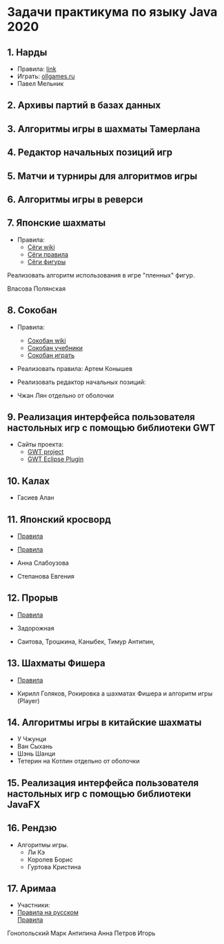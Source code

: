 # Задачи практикума по языку Java 2020

## 1. Нарды

+ Правила: [link](../../src/backgammon/backgammon-rules.md)
+ Играть: [ollgames.ru](https://ollgames.ru/korotkie-nardy-s-kompyuterom/)
+ Павел Мельник

## 2. Архивы партий в базах данных

## 3. Алгоритмы игры в шахматы Тамерлана


## 4. Редактор начальных позиций игр

## 5. Матчи и турниры для алгоритмов игры

## 6. Алгоритмы игры в реверси

## 7. Японские шахматы

+ Правила:
    + [Сёги wiki](https://ru.wikipedia.org/wiki/Сёги)
    + [Сёги правила](http://shogi.by/shogi/1/#zones)
    + [Сёги фигуры](https://ru.wikipedia.org/wiki/%D0%9A%D0%B0%D1%82%D0%B5%D0%B3%D0%BE%D1%80%D0%B8%D1%8F:%D0%A4%D0%B8%D0%B3%D1%83%D1%80%D1%8B_%D1%81%D1%91%D0%B3%D0%B8)

Реализовать алгоритм использования в игре "пленных" фигур. 

Власова Полянская

## 8. Сокобан

+ Правила:
    - [Сокобан wiki](https://ru.wikipedia.org/wiki/Sokoban)
    - [Сокобан учебники](https://www.sokobanonline.com/play/tutorials)
    - [Сокобан играть](https://logic-games.spb.ru/sokoban/)
    
+ Реализовать правила: Артем Конышев
+ Реализовать редактор начальных позиций:   

+ Чжан Лян отдельно от оболочки  

## 9. Реализация интерфейса пользователя настольных игр с помощью библиотеки GWT

+ Сайты проекта: 
    + [GWT project](http://www.gwtproject.org/)  
    + [GWT Eclipse Plugin](https://marketplace.eclipse.org/content/gwt-eclipse-plugin?mpc=true&mpc_state=#group-details)

## 10. Калах

+ Гасиев Алан

## 11. Японский кросворд

+ [Правила](https://www.nonograms.ru/instructions)
+ [Правила](https://www.nonograms.ru/methods)

+ Анна Слабоузова
+ Степанова Евгения 

## 12. Прорыв
+ [Правила](https://www.chessprogramming.org/Breakthrough_(Game))

+ Задорожная 
+ Саитова, Трошкина, Каныбек, Тимур Антипин, 

## 13. Шахматы Фишера
+ [Правила](https://www.chessprogramming.org/Chess960)

+ Кирилл Голяков,
  Рокировка а шахматах Фишера и алгоритм игры (Player)

## 14. Алгоритмы игры в китайские шахматы

+ У Чжунци  
+ Ван Сыхань  
+ Шэнь Шанци   
+ Тетерин на Котлин отдельно от оболочки

## 15. Реализация интерфейса пользователя настольных игр с помощью библиотеки JavaFX

## 16. Рендзю

+ Алгоритмы игры.
   + Ли Кэ
   + Королев Борис
   + Гуртова Кристина  


## 17. Аримаа

+ Участники:
+ [Правила на русском](http://www.iggamecenter.com/info/ru/arimaa.html)  
  [Правила](https://www.chessprogramming.org/Arimaa)
  
Гонопольский Марк
Антипина Анна
Петров Игорь  


